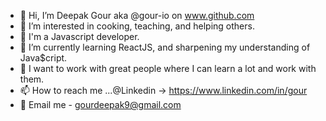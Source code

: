 - 👋 Hi, I’m Deepak Gour aka @gour-io on www.github.com 
- 👀 I’m interested in cooking, teaching, and helping others. 
- 💼 I'm a Javascript developer.
- 🌱 I’m currently learning ReactJS, and sharpening my understanding of Java$cript.
- 💞️ I want to work with great people where I can learn a lot and work with them.
- 📫 How to reach me ...@Linkedin -> https://www.linkedin.com/in/gour
- 🔗 Email me - gourdeepak9@gmail.com
<!---
gour-io/gour-io is a ✨ special ✨ repository because its `README.md` (this file) appears on your GitHub profile.
You can click the Preview link to take a look at your changes.
--->
